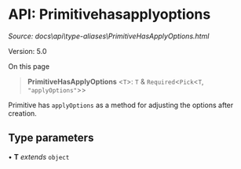# API: Primitivehasapplyoptions

*Source: docs\api\type-aliases\PrimitiveHasApplyOptions.html*

Version: 5.0

On this page

> **PrimitiveHasApplyOptions** <`T`>: `T` & `Required`<`Pick`<`T`, `"applyOptions"`>>

Primitive has `applyOptions` as a method for adjusting the options after creation.

## Type parameters[​](PrimitiveHasApplyOptions.html#type-parameters "Direct link to Type parameters")

• **T** _extends_ `object`
